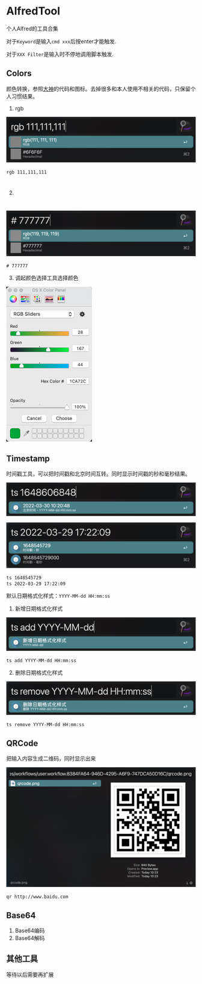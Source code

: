 # AlfredTool
个人Alfred的工具合集



对于`Keyword`是输入`cmd xxx`后按enter才能触发.

 对于`XXX Filter`是输入时不停地调用脚本触发.



## Colors

颜色转换，参照[大神](https://github.com/TylerEich/Alfred-Extras)的代码和图标。去掉很多和本人使用不相关的代码，只保留个人习惯结果。

1. rgb

![image-20220330101911759](https://raw.githubusercontent.com/yingguqing/Other/master/images/typora/2022/03/upgit_30_1648606751_image-20220330101911759.png)

```
rgb 111,111,111
```


2. #

![image-20220330101947509](https://raw.githubusercontent.com/yingguqing/Other/master/images/typora/2022/03/upgit_30_1648606787_image-20220330101947509.png)

```
# 777777
```

3. 调起颜色选择工具选择颜色

![image-20220330102024242](https://raw.githubusercontent.com/yingguqing/Other/master/images/typora/2022/03/upgit_30_1648606824_image-20220330102024242.png)

## Timestamp

时间戳工具，可以把时间戳和北京时间互转。同时显示时间戳的秒和毫秒结果。

![image-20220330102104354](https://raw.githubusercontent.com/yingguqing/Other/master/images/typora/2022/03/upgit_30_1648606864_image-20220330102104354.png)

![image-20220330102132367](https://raw.githubusercontent.com/yingguqing/Other/master/images/typora/2022/03/upgit_30_1648606892_image-20220330102132367.png)

```
ts 1648545729
ts 2022-03-29 17:22:09
```

默认日期格式化样式：`YYYY-MM-dd HH:mm:ss`

1. 新增日期格式化样式

![image-20220330102156960](https://raw.githubusercontent.com/yingguqing/Other/master/images/typora/2022/03/upgit_30_1648606916_image-20220330102156960.png)

```
ts add YYYY-MM-dd HH:mm:ss
```

2. 删除日期格式化样式

![image-20220330102232094](https://raw.githubusercontent.com/yingguqing/Other/master/images/typora/2022/03/upgit_30_1648606971_image-20220330102232094.png)

```
ts remove YYYY-MM-dd HH:mm:ss
```



## QRCode

把输入内容生成二维码，同时显示出来

![image-20220330102317008](https://raw.githubusercontent.com/yingguqing/Other/master/images/typora/2022/03/upgit_30_1648606997_image-20220330102317008.png)

```
qr http://www.baidu.com
```



## Base64

1. Base64编码
2. Base64解码



## 其他工具

等待以后需要再扩展
